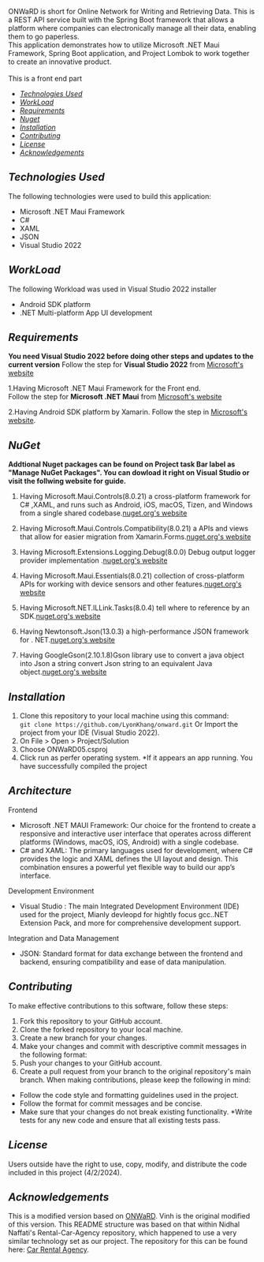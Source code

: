 
ONWaRD is short for Online Network for Writing and Retrieving Data. This is a REST API service built with the Spring Boot framework that allows a platform where companies can electronically manage all their data, enabling them to go paperless. <br/>
This application demonstrates how to utilize Microsoft .NET Maui Framework, Spring Boot application, and Project Lombok to work together  to create an innovative product. <br/>
 <br/> This is a front end part <br/>

  * [_Technologies Used_](#technologies-used)
  * [_WorkLoad_](#workload)
  * [_Requirements_](#requirements)
  * [_Nuget_](#nuget)
  * [_Installation_](#installation)
  * [_Contributing_](#contributing)
  * [_License_](#license)
  * [_Acknowledgements_](#acknowledgements)

## _Technologies Used_

The following technologies were used to build this application: <br/>
+ Microsoft .NET Maui Framework <br/>
+ C#
+ XAML
+ JSON
+ Visual Studio 2022 <br/>

## _WorkLoad_

The following Workload  was used in Visual Studio 2022 installer <br/>
+  Android SDK platform
+ .NET Multi-platform App UI development<br/>


## _Requirements_
**You need Visual Studio 2022 before doing other steps and updates to the current version**
Follow the step for **Visual Studio 2022** from [Microsoft's website](https://visualstudio.microsoft.com/downloads/)

1.Having Microsoft .NET Maui Framework for the Front end. <br/>
  Follow the step for **Microsoft .NET Maui** from [Microsoft's website](https://learn.microsoft.com/en-us/dotnet/maui/get-started/installation?view=net-maui-8.0&tabs=vswin)

2.Having Android SDK platform  by Xamarin. Follow the step in [Microsoft's website](https://learn.microsoft.com/en-us/xamarin/android/get-started/installation/android-sdk?tabs=windows).

## _NuGet_
**Addtional Nuget packages can be found on Project task Bar label as "Manage NuGet Packages". You can dowload it right on Visual Studio or visit the follwing website for guide.** 

1. Having Microsoft.Maui.Controls(8.0.21) a cross-platform framework for C# ,XAML, and runs such as Android, iOS, macOS, Tizen, and Windows from a single shared codebase.[nuget.org's website](https://www.nuget.org/packages/Microsoft.Maui.Controls/8.0.20?_src=template) <br>

2. Having Microsoft.Maui.Controls.Compatibility(8.0.21) a APIs and views that allow for easier migration from Xamarin.Forms.[nuget.org's website](https://www.nuget.org/packages/Microsoft.Maui.Controls.Compatibility/8.0.20?_src=template) <br>

3. Having Microsoft.Extensions.Logging.Debug(8.0.0) Debug output logger provider implementation .[nuget.org's website](https://www.nuget.org/packages/Microsoft.Extensions.Logging.Debug/8.0.0?_src=template) <br>

4. Having Microsoft.Maui.Essentials(8.0.21) collection of cross-platform APIs for working with device sensors and other features.[nuget.org's website](https://www.nuget.org/packages/Microsoft.Maui.Essentials/8.0.21?_src=template) <br> 

5. Having  Microsoft.NET.ILLink.Tasks(8.0.4) tell where to reference by an SDK.[nuget.org's website](https://www.nuget.org/packages/Microsoft.NET.ILLink.Tasks/8.0.4?_src=template) <br> 

6. Having Newtonsoft.Json(13.0.3) a  high-performance JSON framework for . NET.[nuget.org's website](https://www.nuget.org/packages/Newtonsoft.Json/13.0.3?_src=template) <br> 

7. Having GoogleGson(2.10.1.8)Gson library use to convert a java object into Json a string convert Json string to an equivalent Java object.[nuget.org's website](https://www.nuget.org/packages/GoogleGson/2.10.1.8?_src=template) <br> 
  
## _Installation_

1. Clone this repository to your local machine using this
   command: <br/> `git clone https://github.com/LyonKhang/onward.git`
Or Import the project from your IDE (Visual Studio 2022).
2. On File > Open > Project/Solution
3. Choose ONWaRD05.csproj
4. Click run as perfer operating system.
*If it appears an app running. You have successfully compiled the project

## _Architecture_

Frontend
* Microsoft .NET MAUI Framework: Our choice for the frontend to create a responsive and interactive user interface that operates across different platforms (Windows, macOS, iOS, Android) with a single codebase.
* C# and XAML: The primary languages used for development, where C# provides the logic and XAML defines the UI layout and design. This combination ensures a powerful yet flexible way to build our app’s interface.

Development Environment
* Visual Studio : The main Integrated Development Environment (IDE) used for the project, Mianly devleopd for hightly focus gcc..NET Extension Pack, and more for comprehensive development support.

Integration and Data Management
* JSON: Standard format for data exchange between the frontend and backend, ensuring compatibility and ease of data manipulation.

## _Contributing_
To make effective contributions to this software, follow these steps:
1. Fork this repository to your GitHub account.
2. Clone the forked repository to your local machine.
3. Create a new branch for your changes.
4. Make your changes and commit with descriptive commit messages in the following format:
5. Push your changes to your GitHub account.
6. Create a pull request from your branch to the original repository's main branch.
When making contributions, please keep the following in mind:
* Follow the code style and formatting guidelines used in the project.
* Follow the format for commit messages and be concise.
* Make sure that your changes do not break existing functionality.
*Write tests for any new code and ensure that all existing tests pass.

## _License_
Users outside have the right to use, copy, modify, and distribute the code included in this project (4/2/2024).

## _Acknowledgements_
This is a modified version based on  [ONWaRD](https://github.com/jack-turk-5/onward). Vinh is the original modified of this version.
This README structure was based on that within Nidhal Naffati's Rental-Car-Agency repository, which happened to use a very similar technology set as our project. The repository for this can be found here: [Car Rental Agency](https://github.com/NidhalNaffati/Rental-Car-Agency).
